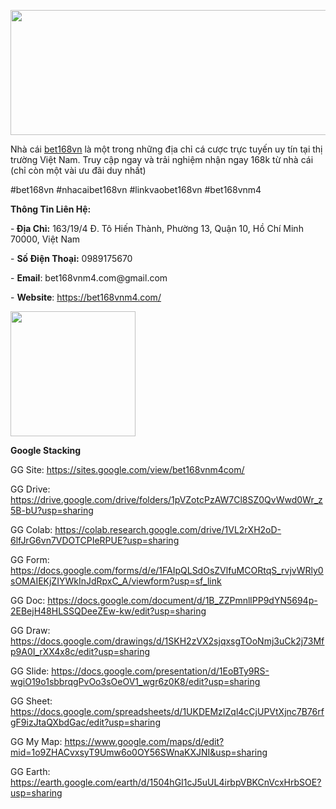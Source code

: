 <p><img src="https://pbs.twimg.com/profile_banners/1851085896428503042/1730174259/1500x500" alt="" width="600" height="200" /></p>
<p>Nh&agrave; c&aacute;i <a href="https://bet168vnm4.com/"><u>bet168vn</u></a>&nbsp;l&agrave; một trong những địa chỉ c&aacute; cược trực tuyến uy t&iacute;n tại thị trường Việt Nam. Truy cập ngay v&agrave; trải nghiệm nhận ngay 168k từ nh&agrave; c&aacute;i (chỉ c&ograve;n một v&agrave;i ưu đ&atilde;i duy nhất)</p>
<p>#bet168vn #nhacaibet168vn #linkvaobet168vn #bet168vnm4</p>
<p><strong><strong>Th&ocirc;ng Tin Li&ecirc;n Hệ:</strong></strong></p>
<p>-<strong><strong>&nbsp;Địa Chỉ:</strong></strong>&nbsp;163/19/4 Đ. T&ocirc; Hiến Th&agrave;nh, Phường 13, Quận 10, Hồ Ch&iacute; Minh 70000, Việt Nam</p>
<p>- <strong><strong>Số Điện Thoại:</strong></strong>&nbsp;0989175670</p>
<p>- <strong><strong>Email</strong></strong>: bet168vnm4.com@gmail.com&nbsp;</p>
<p>- <strong><strong>Website</strong></strong>: <a href="https://bet168vnm4.com/"><u>https://bet168vnm4.com/</u></a></p>
<p><strong><strong><img src="https://pbs.twimg.com/profile_images/1851086004943536128/uaIbkBNs_400x400.jpg" alt="" width="200" height="200" /></strong></strong></p>
<p><strong><strong>Google Stacking</strong></strong></p>
<p>GG Site: <a href="https://sites.google.com/view/bet168vnm4com/"><u>https://sites.google.com/view/bet168vnm4com/</u></a></p>
<p>GG Drive: <a href="https://drive.google.com/drive/folders/1pVZotcPzAW7Cl8SZ0QvWwd0Wr_z5B-bU?usp=sharing"><u>https://drive.google.com/drive/folders/1pVZotcPzAW7Cl8SZ0QvWwd0Wr_z5B-bU?usp=sharing</u></a></p>
<p>GG Colab: <a href="https://colab.research.google.com/drive/1VL2rXH2oD-6lfJrG6vn7VDOTCPIeRPUE?usp=sharing"><u>https://colab.research.google.com/drive/1VL2rXH2oD-6lfJrG6vn7VDOTCPIeRPUE?usp=sharing</u></a></p>
<p>GG Form: <a href="https://docs.google.com/forms/d/e/1FAIpQLSdOsZVlfuMCORtqS_rvjvWRly0sOMAIEKjZIYWkInJdRpxC_A/viewform?usp=sf_link"><u>https://docs.google.com/forms/d/e/1FAIpQLSdOsZVlfuMCORtqS_rvjvWRly0sOMAIEKjZIYWkInJdRpxC_A/viewform?usp=sf_link</u></a></p>
<p>GG Doc: <a href="https://docs.google.com/document/d/1B_ZZPmnllPP9dYN5694p-2EBejH48HLSSQDeeZEw-kw/edit?usp=sharing"><u>https://docs.google.com/document/d/1B_ZZPmnllPP9dYN5694p-2EBejH48HLSSQDeeZEw-kw/edit?usp=sharing</u></a></p>
<p>GG Draw: <a href="https://docs.google.com/drawings/d/1SKH2zVX2sjqxsgTOoNmj3uCk2j73Mfp9A0I_rXX4x8c/edit?usp=sharing"><u>https://docs.google.com/drawings/d/1SKH2zVX2sjqxsgTOoNmj3uCk2j73Mfp9A0I_rXX4x8c/edit?usp=sharing</u></a></p>
<p>GG Slide: <a href="https://docs.google.com/presentation/d/1EoBTy9RS-wgiO19o1sbbrqgPvOo3sOeOV1_wgr6z0K8/edit?usp=sharing"><u>https://docs.google.com/presentation/d/1EoBTy9RS-wgiO19o1sbbrqgPvOo3sOeOV1_wgr6z0K8/edit?usp=sharing</u></a></p>
<p>GG Sheet: <a href="https://docs.google.com/spreadsheets/d/1UKDEMzIZql4cCjUPVtXjnc7B76rfgF9izJtaQXbdGac/edit?usp=sharing"><u>https://docs.google.com/spreadsheets/d/1UKDEMzIZql4cCjUPVtXjnc7B76rfgF9izJtaQXbdGac/edit?usp=sharing</u></a></p>
<p>GG My Map: <a href="https://www.google.com/maps/d/edit?mid=1o9ZHACvxsyT9Umw6o0OY56SWnaKXJNI&amp;usp=sharing"><u>https://www.google.com/maps/d/edit?mid=1o9ZHACvxsyT9Umw6o0OY56SWnaKXJNI&amp;usp=sharing</u></a></p>
<p>GG Earth: <a href="https://earth.google.com/earth/d/1504hGI1cJ5uUL4irbpVBKCnVcxHrbSOE?usp=sharing"><u>https://earth.google.com/earth/d/1504hGI1cJ5uUL4irbpVBKCnVcxHrbSOE?usp=sharing</u></a></p>